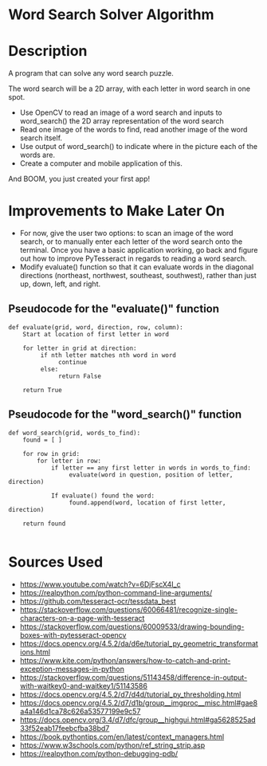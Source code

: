 # **Word Search Solver Algorithm**

# **Description**
A program that can solve any word search puzzle. 



The word search will be a 2D array, with each letter in word search in one spot. 

*    Use OpenCV to read an image of a word search and inputs to word_search() the 2D array representation of the word search 
*    Read one image of the words to find, read another image of the word search itself. 
*    Use output of word_search() to indicate where in the picture each of the words are. 
*    Create a computer and mobile application of this.

And BOOM, you just created your first app! 


# **Improvements to Make Later On**

*	For now, give the user two options: to scan an image of the word search, or to manually 
	enter each letter of the word search onto the terminal. Once you have a basic application working, 
	go back and figure out how to improve PyTesseract in regards to reading a word search.
*	Modify evaluate() function so that it can evaluate words in the diagonal directions (northeast, northwest,
	southeast, southwest), rather than just up, down, left, and right.


## **Pseudocode for the "evaluate()" function**
```
def evaluate(grid, word, direction, row, column): 
    Start at location of first letter in word

    for letter in grid at direction: 
         if nth letter matches nth word in word
              continue
         else: 
              return False
              
    return True 
```

## **Pseudocode for the "word_search()" function**
```
def word_search(grid, words_to_find):
    found = [ ] 
    
    for row in grid: 
        for letter in row: 
            if letter == any first letter in words in words_to_find: 
                 evaluate(word in question, position of letter, direction)        

            If evaluate() found the word: 
                 found.append(word, location of first letter, direction)
                 
    return found 
    
```

# **Sources Used**
*    https://www.youtube.com/watch?v=6DjFscX4I_c
*    https://realpython.com/python-command-line-arguments/
*	 https://github.com/tesseract-ocr/tessdata_best
*	 https://stackoverflow.com/questions/60066481/recognize-single-characters-on-a-page-with-tesseract
*	 https://stackoverflow.com/questions/60009533/drawing-bounding-boxes-with-pytesseract-opencv
*	 https://docs.opencv.org/4.5.2/da/d6e/tutorial_py_geometric_transformations.html
* 	 https://www.kite.com/python/answers/how-to-catch-and-print-exception-messages-in-python
*    https://stackoverflow.com/questions/51143458/difference-in-output-with-waitkey0-and-waitkey1/51143586
*    https://docs.opencv.org/4.5.2/d7/d4d/tutorial_py_thresholding.html
*    https://docs.opencv.org/4.5.2/d7/d1b/group__imgproc__misc.html#gae8a4a146d1ca78c626a53577199e9c57
*    https://docs.opencv.org/3.4/d7/dfc/group__highgui.html#ga5628525ad33f52eab17feebcfba38bd7
*	 https://book.pythontips.com/en/latest/context_managers.html
*    https://www.w3schools.com/python/ref_string_strip.asp
*	 https://realpython.com/python-debugging-pdb/
